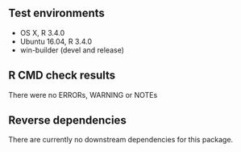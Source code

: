 ## Test environments
* OS X, R 3.4.0
* Ubuntu 16.04, R 3.4.0
* win-builder (devel and release)

## R CMD check results

There were no ERRORs, WARNING or NOTEs

## Reverse dependencies

There are currently no downstream dependencies for this package.
